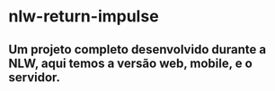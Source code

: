 # nlw-return-impulse

## Um projeto completo desenvolvido durante a NLW, aqui temos a versão web, mobile, e o servidor.
